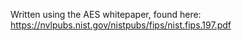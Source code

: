 Written using the AES whitepaper, found here: https://nvlpubs.nist.gov/nistpubs/fips/nist.fips.197.pdf
